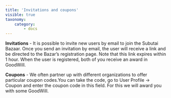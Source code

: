 ```yaml
---
title: 'Invitations and coupons'
visible: true
taxonomy:
    category:
        - docs
---
```


**Invitations** - It is possible to invite new users by email to join the Subutai Bazaar. Once you send an invitation by email, the user will receive a link and be directed to the Bazar’s registration page. Note that this link expires within 1 hour. When the user is registered, both of you receive an award in GoodWill.

**Coupons** - We often partner up with different organizations to offer particular coupon codes.You can take the code, go to User Profile -> Coupon and enter the coupon code in this field. For this we will award you with some GoodWill.

